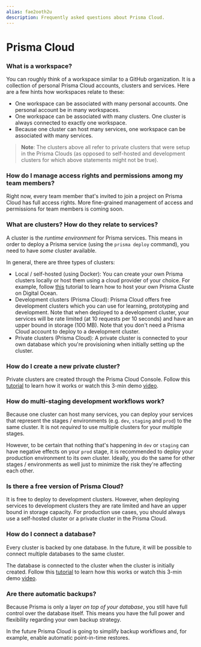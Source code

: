 ```yaml
---
alias: fae2ooth2u
description: Frequently asked questions about Prisma Cloud.
---
```


# Prisma Cloud

### What is a workspace?

You can roughly think of a workspace similar to a GitHub organization. It is a collection of personal Prisma Cloud accounts, clusters and services. Here are a few hints how workspaces relate to these:

- One workspace can be associated with many personal accounts. One personal account be in many workspaces.
- One workspace can be associated with many clusters. One cluster is always connected to exactly one workspace.
- Because one cluster can host many services, one workspace can be associated with many services.

> **Note**: The clusters above all refer to private clusters that were setup in the Prisma Clouds (as opposed to self-hosted and development clusters for which above statements might not be true).

### How do I manage access rights and permissions among my team members?

Right now, every team member that's invited to join a project on Prisma Cloud has full access rights. More fine-grained management of access and permissions for team members is coming soon. 

### What are clusters? How do they relate to services?

A cluster is the _runtime environment_ for Prisma services. This means in order to deploy a Prisma service (using the `prisma deploy` command), you need to have _some_ cluster available.

In general, there are three types of clusters:

- Local / self-hosted (using Docker): You can create your own Prisma clusters locally or host them using a cloud provider of your choice. For example, follow [this](!alias-texoo9aemu) tutorial to learn how to host your own Prisma Cluste on Digital Ocean.
- Development clusters (Prisma Cloud): Prisma Cloud offers free development clusters which you can use for learning, prototyping and development. Note that when deployed to a development cluster, your services will be rate limited (at 10 requests per 10 seconds) and have an upper bound in storage (100 MB). Note that you don't need a Prisma Cloud account to deploy to a development cluster.
- Private clusters (Prisma Cloud): A private cluster is connected to your own database which you're provisioning when initially setting up the cluster.

### How do I create a new private cluster?

Private clusters are created through the Prisma Cloud Console. Follow this [tutorial](!alias-ua9gai4kie) to learn how it works or watch this 3-min demo [video](https://www.youtube.com/watch?v=jELE4KXJPn4&lc=).

### How do multi-staging development workflows work?

Because one cluster can host many services, you can deploy your services that represent the stages / environments (e.g. `dev`, `staging` and `prod`) to the same cluster. It is not _required_ to use multiple clusters for your multiple stages.

However, to be certain that nothing that's happening in `dev` or `staging` can have negative effects on your `prod` stage, it is recommended to deploy your production environment to its own cluster. Ideally, you do the same for other stages / environments as well just to minimize the risk they're affecting each other.

### Is there a free version of Prisma Cloud?

It is free to deploy to development clusters. However, when deploying services to development clusters they are rate limited and have an upper bound in storage capacity. For production use cases, you should always use a self-hosted cluster or a private cluster in the Prisma Cloud.

### How do I connect a database?

Every cluster is backed by one database. In the future, it will be possible to connect multiple databases to the same cluster.

The database is connected to the cluster when the cluster is initially created. Follow this [tutorial](!alias-ua9gai4kie) to learn how this works or watch this 3-min demo [video](https://www.youtube.com/watch?v=jELE4KXJPn4&lc=).

### Are there automatic backups?

Because Prisma is only a layer _on top of your database_, you still have full control over the database itself. This means you have the full power and flexibility regarding your own backup strategy.

In the future Prisma Cloud is going to simplify backup workflows and, for example, enable automatic point-in-time restores.